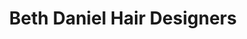 ---
title: "Beth Daniel Hair Designers"
url: /bridgend/beth-daniel-hair-designers/
shop: hairdresser
---